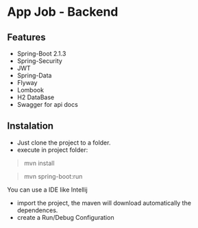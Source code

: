 # App Job - Backend

## Features
- Spring-Boot 2.1.3
- Spring-Security
- JWT
- Spring-Data
- Flyway
- Lombook
- H2 DataBase
- Swagger for api docs

## Instalation
- Just clone the project to a folder.
- execute in project folder:
> mvn install

> mvn spring-boot:run

You can use a IDE like Intellij
- import the project, the maven will download automatically the dependences.
- create a Run/Debug Configuration
